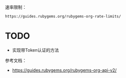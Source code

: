 速率限制：

```bash
https://guides.rubygems.org/rubygems-org-rate-limits/
```

# TODO

- 实现带Token认证的方法

参考文档：

- https://guides.rubygems.org/rubygems-org-api-v2/








